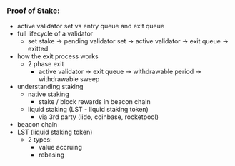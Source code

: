### Proof of Stake:
- active validator set vs entry queue and exit queue
- full lifecycle of a validator
    - set stake -> pending validator set -> active validator -> exit queue -> exitted
- how the exit process works
    - 2 phase exit
        - active validator -> exit queue -> withdrawable period -> withdrawable sweep
- understanding staking
    - native staking
        - stake / block rewards in beacon chain
    - liquid staking (LST - liquid staking token)
        - via 3rd party (lido, coinbase, rocketpool)
- beacon chain
- LST (liquid staking token)
    - 2 types:
        - value accruing
        - rebasing
